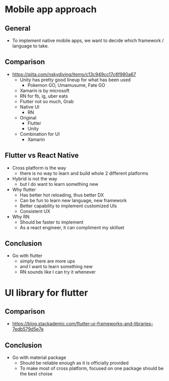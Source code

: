 # Mobile app approach
## General
- To implement native mobile apps, we want to decide which framework / language to take.

## Comparison
- https://qiita.com/nskydiving/items/c13c949cc17c6f980a67
    - Unity has pretty good lineup for what has been used
        - Pokemon GO, Umamusume, Fate GO
    - Xamarin is by microsoft
    - RN for fb, ig, uber eats
    - Flutter not so much, Grab
    - Native UI
        - RN
    - Original
        - Flutter
        - Unity
    - Combination for UI
        - Xamarin

## Flutter vs React Native
- Cross platform is the way
    - there is no way to learn and build whole 2 different platforms
- Hybrid is not the way
    - but I do want to learn something new
- Why flutter
    - Has better hot reloading, thus better DX
    - Can be fun to learn new language, new framework
    - Better capability to implement customized UIs
    - Consistent UX
- Why RN
    - Should be faster to implement
    - As a react engineer, it can compliment my skillset

## Conclusion
- Go with flutter
    - simply there are more ups
    - and I want to learn something new
    - RN sounds like I can try it whenever

# UI library for flutter
## Comparison
- https://blog.stackademic.com/flutter-ui-frameworks-and-libraries-7edb579d5e7e

## Conclusion
- Go with material package
    - Should be reliable enough as it is officially provided
    - To make most of cross platform, focused on one package should be the best choise
